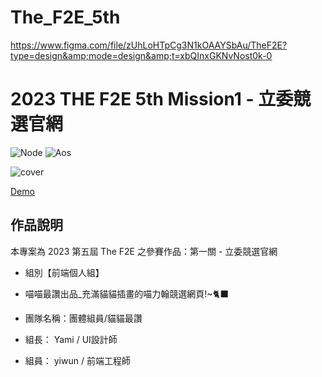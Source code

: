 # The_F2E_5th
https://www.figma.com/file/zUhLoHTpCg3N1kOAAYSbAu/TheF2E?type=design&amp;mode=design&amp;t=xbQInxGKNvNost0k-0
# 2023 THE F2E 5th Mission1 - 立委競選官網
![Node](https://img.shields.io/badge/Node.js-18.17.1-brightgreen.svg)
![Aos](https://img.shields.io/badge/Aos-2.3.4-pink.svg)

![cover](https://jcsamoyed.github.io/F2E-2023-mission1/og-image.png)

[Demo](https://jcsamoyed.github.io/F2E-2023-mission1/)

## 作品說明
本專案為 2023 第五屆 The F2E 之參賽作品：第一關 - 立委競選官網

- 組別【前端個人組】

- 喵喵最讚出品_充滿貓貓插畫的喵力翰競選網頁!~🐈‍⬛

- 團隊名稱：團體組員/貓貓最讚

- 組長： Yami / UI設計師

- 組員： yiwun / 前端工程師

